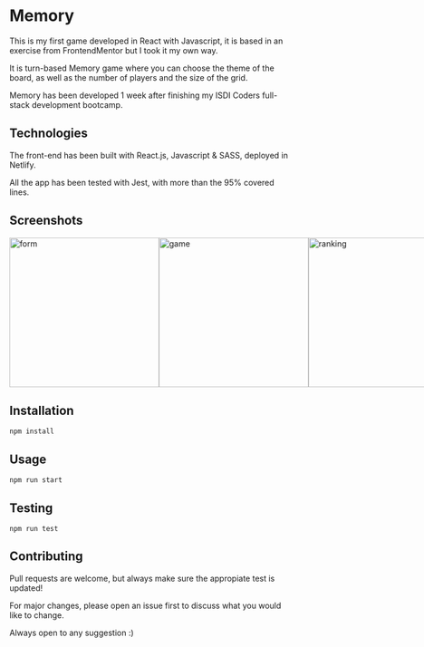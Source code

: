 # Memory

This is my first game developed in React with Javascript, it is based in an exercise from FrontendMentor but I took it my own way.

It is turn-based Memory game where you can choose the theme of the board, as well as the number of players and the size of the grid.

Memory has been developed 1 week after finishing my ISDI Coders full-stack development bootcamp.


## Technologies

The front-end has been built with React.js, Javascript & SASS, deployed in Netlify.

All the app has been tested with Jest, with more than the 95% covered lines.

## Screenshots

<div style="display: flex;">
    <img width="264" alt="form" src="https://user-images.githubusercontent.com/26439964/148698123-4e688a11-e111-400e-a12a-1a75d0b27bd7.png">
<img width="264" alt="game" src="https://user-images.githubusercontent.com/26439964/148698125-402a4888-9007-421e-baf1-4f5269b2127a.png">
<img width="264" alt="ranking" src="https://user-images.githubusercontent.com/26439964/148698128-ab695df1-ec7b-42f5-9d58-5528dc836fb7.png">
</div>


## Installation

```
npm install
```

## Usage

```
npm run start
```

## Testing
```
npm run test
```


## Contributing

Pull requests are welcome, but always make sure the appropiate test is updated! 

For major changes, please open an issue first to discuss what you would like to change.

Always open to any suggestion :)
